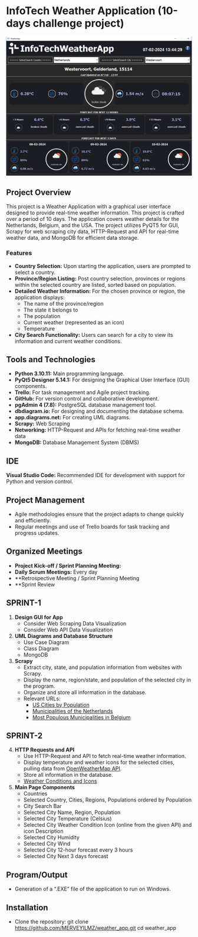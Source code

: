
# InfoTech Weather Application (10-days challenge project)
![InfoTechWeatherApp](images/weatherapp.png)

## Project Overview
This project is a Weather Application with a graphical user interface designed to provide real-time weather information. This project is crafted over a period of 10 days. The application covers weather details for the Netherlands, Belgium, and the USA. The project utilizes PyQT5 for GUI, Scrapy for web scraping city data, HTTP-Request and API for real-time weather data, and MongoDB for efficient data storage.

### Features
- **Country Selection:** Upon starting the application, users are prompted to select a country.
- **Province/Region Listing:** Post country selection, provinces or regions within the selected country are listed, sorted based on population.
- **Detailed Weather Information:** For the chosen province or region, the application displays:
  - The name of the province/region
  - The state it belongs to
  - The population
  - Current weather (represented as an icon)
  - Temperature
- **City Search Functionality:** Users can search for a city to view its information and current weather conditions.

## Tools and Technologies

- **Python 3.10.11:** Main programming language.
- **PyQt5 Designer 5.14.1:** For designing the Graphical User Interface (GUI) components.
- **Trello:** For task management and Agile project tracking.
- **GitHub:** For version control and collaborative development.
- **pgAdmin 4 (7.8):** PostgreSQL database management tool.
- **dbdiagram.io:** For designing and documenting the database schema.
- **app.diagrams.net:** For creating UML diagrams.
- **Scrapy:** Web Scraping
- **Networking:** HTTP-Request and APIs for fetching real-time weather data
- **MongoDB:** Database Management System (DBMS)

## IDE
**Visual Studio Code:** Recommended IDE for development with support for Python and version control.

## Project Management
- Agile methodologies ensure that the project adapts to change quickly and efficiently.
- Regular meetings and use of Trello boards for task tracking and progress updates.

## Organized Meetings 
- **Project Kick-off / Sprint Planning Meeting:** 
- **Daily Scrum Meetings:** Every day
- **Retrospective Meeting / Sprint Planning Meeting
- **Sprint Review

## SPRINT-1
1. **Design GUI for App**
   - Consider Web Scraping Data Visualization
   - Consider Web API Data Visualization
2. **UML Diagrams and Database Structure**
   - Use Case Diagram
   - Class Diagram
   - MongoDB
3. **Scrapy**
   - Extract city, state, and population information from websites with Scrapy.
   - Display the name, region/state, and population of the selected city in the program.
   - Organize and store all information in the database.
   - Relevant URLs:
     - [US Cities by Population](https://en.wikipedia.org/wiki/List_of_United_States_cities_by_population)
     - [Municipalities of the Netherlands](https://en.wikipedia.org/wiki/Municipalities_of_the_Netherlands)
     - [Most Populous Municipalities in Belgium](https://en.wikipedia.org/wiki/List_of_most_populous_municipalities_in_Belgium)

## SPRINT-2
4. **HTTP Requests and API**
   - Use HTTP-Request and API to fetch real-time weather information.
   - Display temperature and weather icons for the selected cities, pulling data from [OpenWeatherMap API](https://openweathermap.org/api).
   - Store all information in the database.
   - [Weather Conditions and Icons](https://openweathermap.org/weather-conditions)
5. **Main Page Components**
   - Countries
   - Selected Country, Cities, Regions, Populations ordered by Population
   - City Search Bar
   - Selected City Name, Region, Population
   - Selected City Temperature (Celsius)
   - Selected City Weather Condition Icon (online from the given API) and icon Description
   - Selected City Humidity
   - Selected City Wind
   - Selected City 12-hour forecast every 3 hours
   - Selected City Next 3 days forecast

## Program/Output
- Generation of a “.EXE” file of the application to run on Windows.

## Installation
- Clone the repository:
git clone https://github.com/MERVEYILMZ/weather_app.git
cd weather_app
